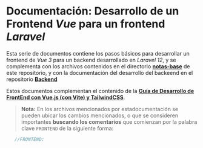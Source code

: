 # Documentación: Desarrollo de un Frontend _Vue_ para un frontend _Laravel_

Esta serie de documentos contiene los pasos básicos para desarrollar un frontend de _Vue 3_ para un backend desarrollado en _Laravel 12_, y se complementa con los archivos contenidos en el directorio [**notas-base**][l6] de este repositorio, y con la documentación del desarrollo del backeend en el repositorio [**Backend**][l7]

Estos documentos complementan el contenido de la **[Guía de Desarrollo de FrontEnd con Vue.js (con Vite) y TailwindCSS][l8]**.

> **Nota:** En los archivos mencionados por estadocumentación se pueden ubicar los cambios mencionados, o que se consideren importantes **buscando los comentarios** que comienzan por la palabra clave `FRONTEND` de la siguiente forma:

~~~js
   //FRONTEND: 
~~~

[l6]: ../EjemplosBase/notas-base/
[l7]: https://github.com/kurotori/Backend
[l8]: https://docs.google.com/document/d/1KLCvbKVAmCcO2F4eVnVi3brDR44-f2TV7XvzVANVjtw/edit?usp=sharing
